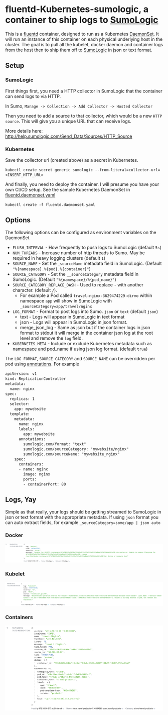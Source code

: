 # fluentd-Kubernetes-sumologic, a container to ship logs to [SumoLogic](http://www.sumologic.com)

This is a [fluentd](http://www.fluentd.org/) container, designed to run as a Kubernetes [DaemonSet](http://kubernetes.io/docs/admin/daemons/). It will run an instance of this container on each physical underlying host in the cluster. The goal is to pull all the kubelet, docker daemon and container logs from the host then to ship them off to [SumoLogic](https://www.sumologic.com/) in json or text format.

## Setup
### SumoLogic
First things first, you need a HTTP collector in SumoLogic that the container can send logs to via HTTP.

In Sumo, `Manage -> Collection -> Add Collector -> Hosted Collector`

Then you need to add a source to that collector, which would be a new `HTTP source`. This will give you a unique URL that can receive logs.

More details here: http://help.sumologic.com/Send_Data/Sources/HTTP_Source

### Kubernetes
Save the collector url (created above) as a secret in Kubernetes.

```
kubectl create secret generic sumologic --from-literal=collector-url=<INSERT_HTTP_URL>
```

And finally, you need to deploy the container. I will presume you have your own CI/CD setup. See the sample Kubernetes DaemonSet in [fluentd.daemonset.yaml](fluentd.daemonset.yaml)

```
kubectl create -f fluentd.daemonset.yaml
```

## Options

The following options can be configured as environment variables on the DaemonSet

* `FLUSH_INTERVAL` - How frequently to push logs to SumoLogic (default `5s`)
* `NUM_THREADS` - Increase number of http threads to Sumo. May be required in heavy logging clusters (default `1`)
* `SOURCE_NAME` - Set the `_sourceName` metadata field in SumoLogic. (Default `"%{namespace}.%{pod}.%{container}"`)
* `SOURCE_CATEGORY` - Set the `__sourceCategory` metadata field in SumoLogic. (Default `"%{namespace}/%{pod_name}"`)
* `SOURCE_CATEGORY_REPLACE_DASH` - Used to replace `-` with another character. (default `/`).
  * For example a Pod called `travel-nginx-3629474229-dirmo` within namespace `app` will show in SumoLogic with `_sourceCategory=app/travel/nginx`
* `LOG_FORMAT` - Format to post logs into Sumo. `json` or `text` (default `json`)
  * text - Logs will appear in SumoLogic in text format
  * json - Logs will appear in SumoLogic in json format.
  * merge_json_log - Same as json but if the container logs in json format to stdout it will merge in the container json log at the root level and remove the `log` field.
* `KUBERNETES_META` - Include or exclude Kubernetes metadata such as namespace and pod_name if using json log format. (default `true`)

The `LOG_FORMAT`, `SOURCE_CATEGORY` and `SOURCE_NAME` can be overridden per pod using [annotations](http://kubernetes.io/v1.0/docs/user-guide/annotations.html). For example

```
apiVersion: v1
kind: ReplicationController
metadata:
  name: nginx
spec:
  replicas: 1
  selector:
    app: mywebsite
  template:
    metadata:
      name: nginx
      labels:
        app: mywebsite
      annotations:
        sumologic.com/format: "text"
        sumologic.com/sourceCategory: "mywebsite/nginx"
        sumologic.com/sourceName: "mywebsite_nginx"
    spec:
      containers:
      - name: nginx
        image: nginx
        ports:
        - containerPort: 80
```

## Logs, Yay
Simple as that really, your logs should be getting streamed to SumoLogic in json or text format with the appropriate metadata. If using `json` format you can auto extract fields, for example `_sourceCategory=some/app | json auto`

### Docker
![Docker Logs](/screenshots/docker.png)

### Kubelet
![Docker Logs](/screenshots/kubelet.png)

### Containers
![Docker Logs](/screenshots/container.png)